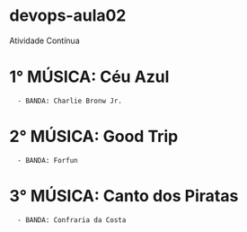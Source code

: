 # devops-aula02

Atividade Contínua

# 1° MÚSICA: Céu Azul
      - BANDA: Charlie Bronw Jr.
# 2° MÚSICA: Good Trip
      - BANDA: Forfun
# 3° MÚSICA: Canto dos Piratas
      - BANDA: Confraria da Costa
